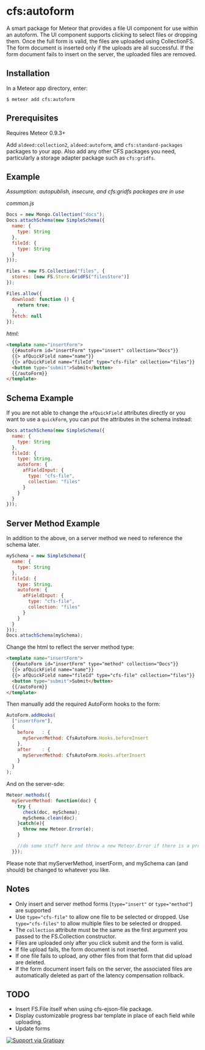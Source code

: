 cfs:autoform
=========================

A smart package for Meteor that provides a file UI component for use within an autoform. The UI component supports clicking to select files or dropping them. Once the full form is valid, the files are uploaded using CollectionFS. The form document is inserted only if the uploads are all successful. If the form document fails to insert on the server, the uploaded files are removed.

## Installation

In a Meteor app directory, enter:

```
$ meteor add cfs:autoform
```

## Prerequisites

Requires Meteor 0.9.3+

Add `aldeed:collection2`, `aldeed:autoform`, and `cfs:standard-packages` packages to your app. Also add any other CFS packages you need, particularly a storage adapter package such as `cfs:gridfs`.

## Example

*Assumption: autopublish, insecure, and cfs:gridfs packages are in use*

*common.js*

```js
Docs = new Mongo.Collection("docs");
Docs.attachSchema(new SimpleSchema({
  name: {
    type: String
  },
  fileId: {
    type: String
  }
}));

Files = new FS.Collection("files", {
  stores: [new FS.Store.GridFS("filesStore")]
});

Files.allow({
  download: function () {
    return true;
  },
  fetch: null
});
```

*html:*

```html
<template name="insertForm">
  {{#autoForm id="insertForm" type="insert" collection="Docs"}}
  {{> afQuickField name="name"}}
  {{> afQuickField name="fileId" type="cfs-file" collection="files"}}
  <button type="submit">Submit</button>
  {{/autoForm}}
</template>
```

## Schema Example

If you are not able to change the `afQuickField` attributes directly or you want to use a `quickForm`, you can put the attributes in the schema instead:

```js
Docs.attachSchema(new SimpleSchema({
  name: {
    type: String
  },
  fileId: {
    type: String,
    autoform: {
      afFieldInput: {
        type: "cfs-file",
        collection: "files"
      }
    }
  }
}));
```

## Server Method Example

In addition to the above, on a server method we need to reference the schema later.

```js
mySchema = new SimpleSchema({
  name: {
    type: String
  },
  fileId: {
    type: String,
    autoform: {
      afFieldInput: {
        type: "cfs-file",
        collection: "files"
      }
    }
  }
}));
Docs.attachSchema(mySchema);
```

Change the html to reflect the server method type:
```html
<template name="insertForm">
  {{#autoForm id="insertForm" type="method" collection="Docs"}}
  {{> afQuickField name="name"}}
  {{> afQuickField name="fileId" type="cfs-file" collection="files"}}
  <button type="submit">Submit</button>
  {{/autoForm}}
</template>
```

Then manually add the required AutoForm hooks to the form:
```js
AutoForm.addHooks(
  ["insertForm"],
  {
    before   : {
      myServerMethod: CfsAutoForm.Hooks.beforeInsert
    },
    after    : {
      myServerMethod: CfsAutoForm.Hooks.afterInsert
    }
  }
);
```

And on the server-sde:
```js
Meteor.methods({
  myServerMethod: function(doc) {
    try {
      check(doc, mySchema);
      mySchema.clean(doc);
    }catch(e){
      throw new Meteor.Error(e);
    }

    //do some stuff here and throw a new Meteor.Error if there is a problem
  }});
```
Please note that myServerMethod, insertForm, and mySchema can (and should) be changed to whatever you like.

## Notes

* Only insert and server method forms (`type="insert"` or `type="method"`) are supported
* Use `type="cfs-file"` to allow one file to be selected or dropped. Use `type="cfs-files"` to allow multiple files to be selected or dropped.
* The `collection` attribute must be the same as the first argument you passed to the FS.Collection constructor.
* Files are uploaded only after you click submit and the form is valid.
* If file upload fails, the form document is not inserted.
* If one file fails to upload, any other files from that form that did upload are deleted.
* If the form document insert fails on the server, the associated files are automatically deleted as part of the latency compensation rollback.

## TODO

* Insert FS.File itself when using cfs-ejson-file package.
* Display customizable progress bar template in place of each field while uploading.
* Update forms

[![Support via Gratipay](https://cdn.rawgit.com/gratipay/gratipay-badge/2.1.3/dist/gratipay.png)](https://gratipay.com/aldeed/)

